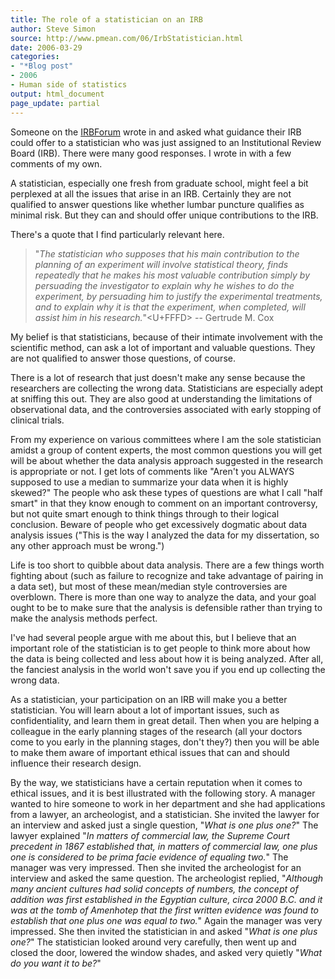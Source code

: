 ```yaml
---
title: The role of a statistician on an IRB
author: Steve Simon
source: http://www.pmean.com/06/IrbStatistician.html
date: 2006-03-29
categories:
- "*Blog post"
- 2006
- Human side of statistics
output: html_document
page_update: partial
---
```


Someone on the [IRBForum](http://www.irbforum.org) wrote in and asked
what guidance their IRB could offer to a statistician who was just
assigned to an Institutional Review Board (IRB). There were many good
responses. I wrote in with a few comments of my own.

A statistician, especially one fresh from graduate school, might feel a
bit perplexed at all the issues that arise in an IRB. Certainly they are
not qualified to answer questions like whether lumbar puncture qualifies
as minimal risk. But they can and should offer unique contributions to
the IRB.

There's a quote that I find particularly relevant here.

> "*The statistician who supposes that his main contribution to the
> planning of an experiment will involve statistical theory, finds
> repeatedly that he makes his most valuable contribution simply by
> persuading the investigator to explain why he wishes to do the
> experiment, by persuading him to justify the experimental treatments,
> and to explain why it is that the experiment, when completed, will
> assist him in his research.*"<U+FFFD> \-- Gertrude M. Cox

My belief is that statisticians, because of their intimate involvement
with the scientific method, can ask a lot of important and valuable
questions. They are not qualified to answer those questions, of course.

There is a lot of research that just doesn't make any sense because the
researchers are collecting the wrong data. Statisticians are especially
adept at sniffing this out. They are also good at understanding the
limitations of observational data, and the controversies associated with
early stopping of clinical trials.

From my experience on various committees where I am the sole
statistician amidst a group of content experts, the most common
questions you will get will be about whether the data analysis approach
suggested in the research is appropriate or not. I get lots of comments
like "Aren't you ALWAYS supposed to use a median to summarize your
data when it is highly skewed?" The people who ask these types of
questions are what I call "half smart" in that they know enough to
comment on an important controversy, but not quite smart enough to think
things through to their logical conclusion. Beware of people who get
excessively dogmatic about data analysis issues ("This is the way I
analyzed the data for my dissertation, so any other approach must be
wrong.")

Life is too short to quibble about data analysis. There are a few things
worth fighting about (such as failure to recognize and take advantage of
pairing in a data set), but most of these mean/median style
controversies are overblown. There is more than one way to analyze the
data, and your goal ought to be to make sure that the analysis is
defensible rather than trying to make the analysis methods perfect.

I've had several people argue with me about this, but I believe that an
important role of the statistician is to get people to think more about
how the data is being collected and less about how it is being analyzed.
After all, the fanciest analysis in the world won't save you if you end
up collecting the wrong data.

As a statistician, your participation on an IRB will make you a better
statistician. You will learn about a lot of important issues, such as
confidentiality, and learn them in great detail. Then when you are
helping a colleague in the early planning stages of the research (all
your doctors come to you early in the planning stages, don't they?)
then you will be able to make them aware of important ethical issues
that can and should influence their research design.

By the way, we statisticians have a certain reputation when it comes to
ethical issues, and it is best illustrated with the following story. A
manager wanted to hire someone to work in her department and she had
applications from a lawyer, an archeologist, and a statistician. She
invited the lawyer for an interview and asked just a single question,
"*What is one plus one?*" The lawyer explained "*In matters of
commercial law, the Supreme Court precedent in 1867 established that, in
matters of commercial law, one plus one is considered to be prima facie
evidence of equaling two.*" The manager was very impressed. Then she
invited the archeologist for an interview and asked the same question.
The archeologist replied, "*Although many ancient cultures had solid
concepts of numbers, the concept of addition was first established in
the Egyptian culture, circa 2000 B.C. and it was at the tomb of
Amenhotep that the first written evidence was found to establish that
one plus one was equal to two.*" Again the manager was very impressed.
She then invited the statistician in and asked "*What is one plus
one?*" The statistician looked around very carefully, then went up and
closed the door, lowered the window shades, and asked very quietly
"*What do you want it to be?*"

